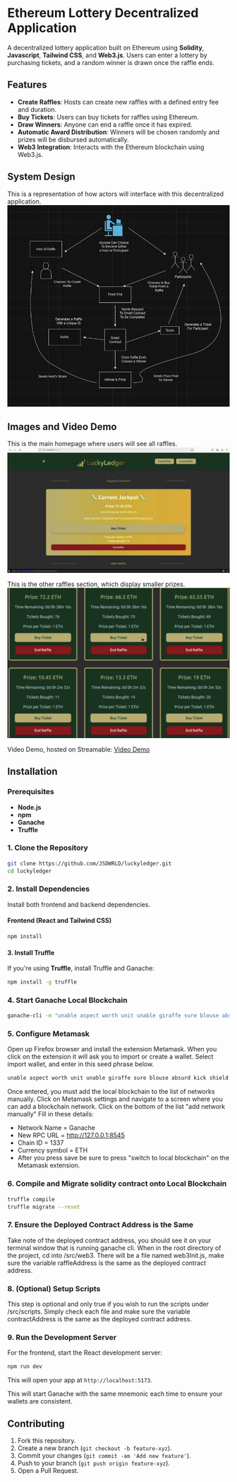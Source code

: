 # Ethereum Lottery Decentralized Application

A decentralized lottery application built on Ethereum using **Solidity**, **Javascript**, **Tailwind CSS**, and **Web3.js**. Users can enter a lottery by purchasing tickets, and a random winner is drawn once the raffle ends.

## Features

- **Create Raffles**: Hosts can create new raffles with a defined entry fee and duration.
- **Buy Tickets**: Users can buy tickets for raffles using Ethereum.
- **Draw Winners**: Anyone can end a raffle once it has expired.
- **Automatic Award Distribution**: Winners will be chosen randomly and prizes will be disbursed automatically.
- **Web3 Integration**: Interacts with the Ethereum blockchain using Web3.js.

## System Design

This is a representation of how actors will interface with this decentralized application.
![System Design](https://github.com/JSDWRLD/luckyledger/blob/main/repositoryPhotos/SystemDesign.png)

## Images and Video Demo

This is the main homepage where users will see all raffles.
![Main Screen](https://github.com/JSDWRLD/luckyledger/blob/main/repositoryPhotos/main.png)

This is the other raffles section, which display smaller prizes.
![Other Raffles](https://github.com/JSDWRLD/luckyledger/blob/main/repositoryPhotos/otherraffles.png)

Video Demo, hosted on Streamable:
[Video Demo](https://streamable.com/g7f00t)

## Installation

### Prerequisites

- **Node.js** 
- **npm** 
- **Ganache** 
- **Truffle**

### 1. Clone the Repository

```bash
git clone https://github.com/JSDWRLD/luckyledger.git
cd luckyledger
```

### 2. Install Dependencies

Install both frontend and backend dependencies.

#### Frontend (React and Tailwind CSS)

```bash
npm install
```

#### 3. Install Truffle

If you're using **Truffle**, install Truffle and Ganache:

```bash
npm install -g truffle
```
### 4. Start Ganache Local Blockchain

```bash
ganache-cli -m "unable aspect worth unit unable giraffe sure blouse absurd kick shield mom" -p 8545
```

### 5. Configure Metamask

Open up Firefox browser and install the extension Metamask.
When you click on the extension it will ask you to import or create a wallet.
Select import wallet, and enter in this seed phrase below.
```bash
unable aspect worth unit unable giraffe sure blouse absurd kick shield mom
```
Once entered, you must add the local blockchain to the list of networks manually.
Click on Metamask settings and navigate to a screen where you can add a blockchain network.
Click on the bottom of the list "add network manually"
Fill in these details:
- Network Name = Ganache
- New RPC URL = http://127.0.0.1:8545
- Chain ID = 1337
- Currency symbol = ETH
- After you press save be sure to press "switch to local blockchain" on the Metamask extension.


### 6. Compile and Migrate solidity contract onto Local Blockchain

```bash
truffle compile
truffle migrate --reset
```

### 7. Ensure the Deployed Contract Address is the Same

Take note of the deployed contract address, you should see it on your terminal window that is running ganache cli.
When in the root directory of the project, cd into /src/web3.
There will be a file named web3Init.js, make sure the variable raffleAddress is the same as the deployed contract address.

### 8. (Optional) Setup Scripts

This step is optional and only true if you wish to run the scripts under /src/scripts.
Simply check each file and make sure the variable contractAddress is the same as the deployed contract address.

### 9. Run the Development Server

For the frontend, start the React development server:

```bash
npm run dev
```

This will open your app at `http://localhost:5173`.

This will start Ganache with the same mnemonic each time to ensure your wallets are consistent.


## Contributing

1. Fork this repository.
2. Create a new branch (`git checkout -b feature-xyz`).
3. Commit your changes (`git commit -am 'Add new feature'`).
4. Push to your branch (`git push origin feature-xyz`).
5. Open a Pull Request.
